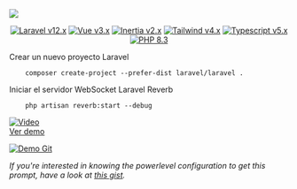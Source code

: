 <a href="https://www.instagram.com/amvsoft.tech/" target="_blank">
  <img src="https://media2.dev.to/dynamic/image/width=1000,height=320,fit=cover,gravity=auto,format=auto/https%3A%2F%2Fdev-to-uploads.s3.amazonaws.com%2Fuploads%2Farticles%2Flds4o7hrd51cqiktzzv4.png" />
</a>

<p align="center">
    <a href="https://laravel.com"><img alt="Laravel v12.x" src="https://img.shields.io/badge/Laravel-v12.x-FF2D20?style=for-the-badge&logo=laravel"></a>
    <a href="https://livewire.laravel.com"><img alt="Vue v3.x" src="https://img.shields.io/badge/vue-v3.x-42b883?style=for-the-badge"></a>
    <a href="https://inertiajs.com"><img alt="Inertia v2.x" src="https://img.shields.io/badge/inertia-v2.x-FB70A9?style=for-the-badge"></a>
    <a href="https://tailwindcss.com"><img alt="Tailwind v4.x" src="https://img.shields.io/badge/Tailwind-v4.x-3e3e66?style=for-the-badge"></a>
    <a href="https://www.typescriptlang.org"><img alt="Typescript  v5.x" src="https://img.shields.io/badge/typescript-v5.x-172554?style=for-the-badge"></a>
    <a href="https://php.net"><img alt="PHP 8.3" src="https://img.shields.io/badge/PHP-8.3-777BB4?style=for-the-badge&logo=php"></a>
</p>

Crear un nuevo proyecto Laravel
```
    composer create-project --prefer-dist laravel/laravel .
```
Iniciar el servidor WebSocket Laravel Reverb
```
    php artisan reverb:start --debug
```

[![Video](https://img.youtube.com/vi/WNNn22SycQY/0.jpg)](https://www.youtube.com/watch?v=WNNn22SycQY)  
[Ver demo](https://www.youtube.com/watch?v=WNNn22SycQY)

<a href="#" target="_self" style="pointer-events: none;">
  <img src="https://wiesseconsultores.com/demo.gif" alt="Demo Git">
</a>

*If you're interested in knowing the powerlevel configuration to get this prompt, have a look at [this gist](https://github.com/phpeitor/).*
